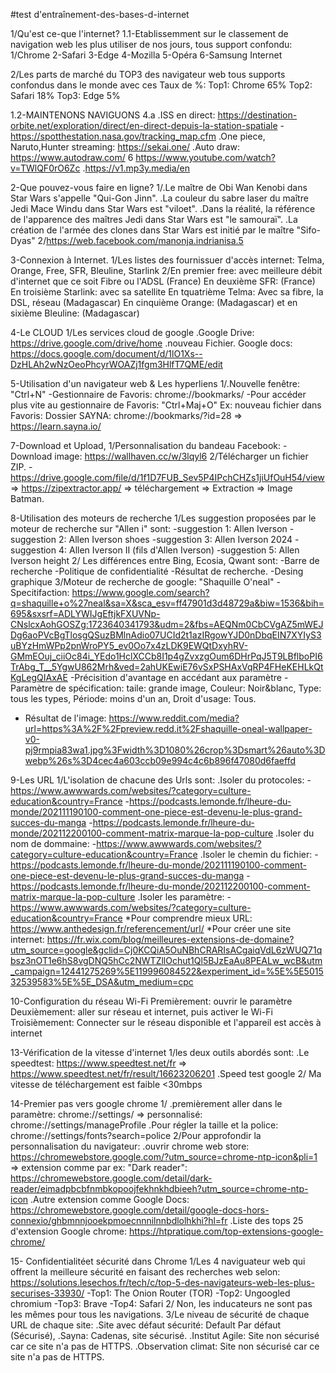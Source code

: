 #test d'entraînement-des-bases-d-internet

1/Qu'est ce-que l'internet?
1.1-Etablissemment sur le classement de navigation web les plus utiliser de nos jours, tous support confondu: 
  1/Chrome 2-Safari 3-Edge 4-Mozilla 5-Opéra 6-Samsung Internet

2/Les parts de marché du  TOP3  des navigateur  web  tous supports confondus dans le monde avec ces Taux de %:
  Top1: Chrome 65%
  Top2: Safari 18%
  Top3: Edge 5%

1.2-MAINTENONS NAVIGUONS
4.a .ISS en direct: https://destination-orbite.net/exploration/direct/en-direct-depuis-la-station-spatiale
-https://spotthestation.nasa.gov/tracking_map.cfm
.One piece, Naruto,Hunter streaming: https://sekai.one/
.Auto draw: https://www.autodraw.com/
6 https://www.youtube.com/watch?v=TWlQF0rO6Zc
.https://v1.mp3y.media/en

2-Que pouvez-vous faire en ligne?
1/.Le maître de Obi Wan Kenobi dans Star Wars s'appelle "Qui-Gon Jinn".
.La couleur du sabre laser du maître Jedi Mace Windu  dans Star Wars est "viloet".
.Dans la réalité, la référence de l'apparence  des maîtres Jedi dans Star Wars est "le samouraï".
.La création  de l'armée  des clones  dans Star Wars est initié par le maître "Sifo-Dyas"
2/https://web.facebook.com/manonja.indrianisa.5

3-Connexion à Internet.
1/Les listes des fournissuer d'accès internet: Telma, Orange, Free, SFR, Bleuline, Starlink
2/En premier free: avec meilleure débit d'internet que ce soit Fibre ou l'ADSL (France)
  En deuxième SFR: (France)
  En troisième Starlink: avec sa satellite 
  En tquatrième Telma: Avec sa fibre, la DSL, réseau (Madagascar)
  En cinquième Orange: (Madagascar)
  et en sixième Bleuline: (Madagascar)

4-Le CLOUD
1/Les services cloud de google
.Google Drive: https://drive.google.com/drive/home
.nouveau Fichier. Google docs: https://docs.google.com/document/d/1lO1Xs--DzHLAh2wNzOeoPhcyrWOAZj1fgm3HlfT7QME/edit

5-Utilisation d'un navigateur web & Les hyperliens
1/.Nouvelle fenêtre: "Ctrl+N"
    -Gestionnaire de Favoris: chrome://bookmarks/
    -Pour accéder plus vite au gestionnaire de Favoris: "Ctrl+Maj+O"
    Ex: nouveau fichier dans Favoris: Dossier SAYNA: chrome://bookmarks/?id=28 => https://learn.sayna.io/

7-Download et Upload,
1/Personnalisation du bandeau Facebook:
    -Download image: https://wallhaven.cc/w/3lqyl6
2/Télécharger un fichier ZIP. 
  -https://drive.google.com/file/d/1f1D7FUB_Sev5P4IPchCHZs1jiUfOuH54/view => https://zipextractor.app/ => téléchargement => Extraction => Image Batman.

8-Utilisation des moteurs de recherche
1/Les suggestion proposées par le moteur  de recherche sur "Allen i" sont:
    -suggestion 1: Allen Iverson
    -suggestion 2: Allen Iverson shoes
    -suggestion 3: Allen Iverson 2024
    -suggestion 4: Allen Iverson II (fils d'Allen Iverson)
    -suggestion 5: Allen Iverson height
2/ Les différences entre Bing, Ecosia, Qwant sont:
    -Barre de recherche
    -Politique de confidentialité 
    -Résultat de recherche.
    -Desing graphique
3/Moteur de recherche de google: "Shaquille O'neal"
  -Specitifaction: https://www.google.com/search?q=shaquille+o%27neal&sa=X&sca_esv=ff47901d3d48729a&biw=1536&bih=695&sxsrf=ADLYWIJgEftjkFXUVNp-CNslcxAohGOSZg:1723640341793&udm=2&fbs=AEQNm0CbCVgAZ5mWEJDg6aoPVcBgTlosgQSuzBMlnAdio07UCId2t1azIRgowYJD0nDbqEIN7XYIyS3uBYzHmWPp2pnWroPY5_ev0Oo7x4zLDK9EWQtDxyhRV-GMmEOuj_ciiOc84i_YEdo1HclXCCb8I1p4gZvxzgOum6DHrPqJ5T9LBflboPI6TrAbg_T__5YgwU862Mrh&ved=2ahUKEwiE76vSxPSHAxVqRP4FHeKEHLkQtKgLegQIAxAE
  -Précisition d'avantage  en accédant  aux paramètre
  -Paramètre de spécification: taile: grande image, Couleur: Noir&blanc, Type: tous les types, Période: moins d'un an, Droit d'usage: Tous.
  - Résultat de l'image: https://www.reddit.com/media?url=https%3A%2F%2Fpreview.redd.it%2Fshaquille-oneal-wallpaper-v0-pj9rmpia83wa1.jpg%3Fwidth%3D1080%26crop%3Dsmart%26auto%3Dwebp%26s%3D4cec4a603ccb09e994c4c6b896f47080d6faeffd

9-Les URL
1/L'isolation de chacune des Urls sont:
  .Isoler du protocoles:
    -https://www.awwwards.com/websites/?category=culture-education&country=France
    -https://podcasts.lemonde.fr/lheure-du-monde/202111190100-comment-one-piece-est-devenu-le-plus-grand-succes-du-manga
    -https://podcasts.lemonde.fr/lheure-du-monde/202112200100-comment-matrix-marque-la-pop-culture
  .Isoler du nom de dommaine:
    -https://www.awwwards.com/websites/?category=culture-education&country=France
  .Isoler le chemin du fichier:
    -https://podcasts.lemonde.fr/lheure-du-monde/202111190100-comment-one-piece-est-devenu-le-plus-grand-succes-du-manga
    -https://podcasts.lemonde.fr/lheure-du-monde/202112200100-comment-matrix-marque-la-pop-culture
  .Isoler les paramètre:
    -https://www.awwwards.com/websites/?category=culture-education&country=France
*Pour comprendre mieux URL: https://www.anthedesign.fr/referencement/url/
*Pour créer une site internet: https://fr.wix.com/blog/meilleures-extensions-de-domaine?utm_source=google&gclid=Cj0KCQiA5OuNBhCRARIsACgaiqVdL6zWUQ71qbsz3nOT1e6hS8vgDNQ5hCc2NWTZllOchut1Ql5BJzEaAu8PEALw_wcB&utm_campaign=12441275269%5E119996084522&experiment_id=%5E%5E501532539583%5E%5E_DSA&utm_medium=cpc

10-Configuration du réseau Wi-Fi
 Premièrement: ouvrir le paramètre
 Deuxièmement: aller sur réseau et internet, puis activer le Wi-Fi
 Troisièmement: Connecter sur le réseau disponible et l'appareil est accès à internet

13-Vérification de la vitesse d'internet
1/les deux outils abordés sont:
  .Le speedtest: https://www.speedtest.net/fr => https://www.speedtest.net/fr/result/16623206201
  .Speed test google
2/ Ma vitesse de téléchargement est faible <30mbps

14-Premier pas vers google chrome
1/ .premièrement aller dans le paramètre: chrome://settings/ => personnalisé: chrome://settings/manageProfile
   .Pour régler la taille et la police: chrome://settings/fonts?search=police
2/Pour approfondir la personnalisation du navigateur:
   .ouvrir chrome web store: https://chromewebstore.google.com/?utm_source=chrome-ntp-icon&pli=1 => extension comme par ex: "Dark reader": https://chromewebstore.google.com/detail/dark-reader/eimadpbcbfnmbkopoojfekhnkhdbieeh?utm_source=chrome-ntp-icon
   .Autre extension comme Google Docs: https://chromewebstore.google.com/detail/google-docs-hors-connexio/ghbmnnjooekpmoecnnnilnnbdlolhkhi?hl=fr
   .Liste des tops 25 d'extension Google chrome: https://htpratique.com/top-extensions-google-chrome/

15- Confidentialitéet sécurité dans Chrome
1/Les 4 naviguateur web qui offrent la meilleure sécurité en faisant des recherches web selon: https://solutions.lesechos.fr/tech/c/top-5-des-navigateurs-web-les-plus-securises-33930/
  -Top1: The Onion Router (TOR)
  -Top2: Ungoogled chromium
  -Top3: Brave
  -Top4: Safari
2/ Non, les inducateurs ne sont pas les mêmes pour tous les navigations.
3/Le niveau de sécurité de chaque URL de chaque site:
  .Site avec défaut sécurité: Default Par défaut (Sécurisé),
  .Sayna: Cadenas, site sécurisé.
  .Institut Agile: Site non sécurisé car ce site n'a pas de HTTPS.
  .Observation climat: Site non sécurisé car ce site n'a pas de HTTPS.
